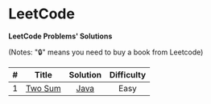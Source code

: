 # LeetCode

**LeetCode Problems' Solutions**

(Notes: "🔒" means you need to buy a book from Leetcode)

|#|Title|Solution|Difficulty|
|:-:|:-:|:-:|:-:|
1|[Two Sum](https://leetcode-cn.com/problems/two-sum/)|[Java](https://github.com/EricGerry/LeetCode/blob/main/algorithms/src/TwoSum.java)|Easy
